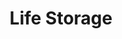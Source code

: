 ---
title: "Life Storage"
url: /baton-rouge/life-storage-airline-highway-2/
shop: storage rental
---